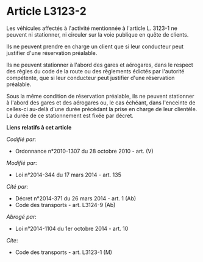 # Article L3123-2

Les véhicules affectés à l'activité mentionnée à l'article L. 3123-1 ne peuvent ni stationner, ni circuler sur la voie
publique en quête de clients. 

Ils ne peuvent prendre en charge un client que si leur conducteur peut justifier d'une réservation préalable.

Ils ne peuvent stationner à l'abord des gares et aérogares, dans le respect des règles du code de la route ou des règlements
édictés par l'autorité compétente, que si leur conducteur peut justifier d'une réservation préalable.

Sous la même condition de réservation préalable, ils ne peuvent stationner à l'abord des gares et des aérogares ou, le cas
échéant, dans l'enceinte de celles-ci au-delà d'une durée précédant la prise en charge de leur clientèle. La durée de ce
stationnement est fixée par décret.

**Liens relatifs à cet article**

_Codifié par_:

  - Ordonnance n°2010-1307 du 28 octobre 2010 - art. (V)

_Modifié par_:

  - Loi n°2014-344 du 17 mars 2014 - art. 135

_Cité par_:

  - Décret n°2014-371 du 26 mars 2014 - art. 1 (Ab)
  - Code des transports - art. L3124-9 (Ab)

_Abrogé par_:

  - Loi n°2014-1104 du 1er octobre 2014 - art. 10

_Cite_:

  - Code des transports - art. L3123-1 (M)
